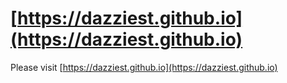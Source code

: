 # [https://dazziest.github.io](https://dazziest.github.io)

Please visit [https://dazziest.github.io](https://dazziest.github.io)
